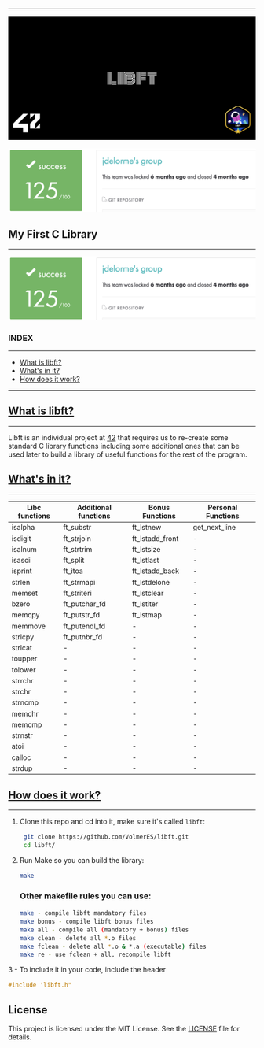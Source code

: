 
---

![cover-libft-bonus.png](Libft%20Images/cover-libft-bonus.png)

![Screen Shot 2024-02-29 at 5.15.53 PM.png](Libft%20Images/Screen_Shot_2024-02-29_at_5.15.53_PM.png)

## My First C Library
---

![Screen Shot 2024-02-29 at 5.15.53 PM.png](Libft%20Images/Screen_Shot_2024-02-29_at_5.15.53_PM.png)

### INDEX

---

- [What is libft?](https://www.notion.so/Libft-Readme-ba2d5401a5014824bed9774600f38a3d?pvs=21)
- [What's in it?](https://www.notion.so/Libft-Readme-ba2d5401a5014824bed9774600f38a3d?pvs=21)
- [How does it work?](https://www.notion.so/Libft-Readme-ba2d5401a5014824bed9774600f38a3d?pvs=21)

---

## [What is libft?](https://www.notion.so/Libft-Readme-ba2d5401a5014824bed9774600f38a3d?pvs=21)

---

Libft is an individual project at [42](https://www.42madrid.com/) that requires us to re-create some standard C library functions including some additional ones that can be used later to build a library of useful functions for the rest of the program.

## [What's in it?](https://www.notion.so/Libft-Readme-ba2d5401a5014824bed9774600f38a3d?pvs=21)

---

| Libc functions | Additional functions | Bonus Functions | Personal Functions |
| --- | --- | --- | --- |
| isalpha | ft_substr | ft_lstnew | get_next_line |
| isdigit | ft_strjoin | ft_lstadd_front | - |
| isalnum | ft_strtrim | ft_lstsize | - |
| isascii | ft_split | ft_lstlast | - |
| isprint | ft_itoa | ft_lstadd_back | - |
| strlen | ft_strmapi | ft_lstdelone | - |
| memset | ft_striteri | ft_lstclear | - |
| bzero | ft_putchar_fd | ft_lstiter | - |
| memcpy | ft_putstr_fd | ft_lstmap | - |
| memmove | ft_putendl_fd | - | - |
| strlcpy | ft_putnbr_fd | - | - |
| strlcat | - | - | - |
| toupper | - | - | - |
| tolower | - | - | - |
| strrchr | - | - | - |
| strchr | - | - | - |
| strncmp | - | - | - |
| memchr | - | - | - |
| memcmp | - | - | - |
| strnstr | - | - | - |
| atoi | - | - | - |
| calloc | - | - | - |
| strdup | - | - | - |

## [How does it work?](https://www.notion.so/Libft-Readme-ba2d5401a5014824bed9774600f38a3d?pvs=21)

---

1. Clone this repo and cd into it, make sure it's called `libft`:
    
    ```bash
     git clone https://github.com/VolmerES/libft.git
     cd libft/
    ```
    
2. Run Make so you can build the library:
    
    ```bash
    make
    ```
    
    ### Other makefile rules you can use:
    
    ```bash
    make - compile libft mandatory files
    make bonus - compile libft bonus files
    make all - compile all (mandatory + bonus) files
    make clean - delete all *.o files
    make fclean - delete all *.o & *.a (executable) files
    make re - use fclean + all, recompile libft
    ```
    

3 - To include it in your code, include the header

```c
#include 'libft.h"
```

## License

This project is licensed under the MIT License. See the [LICENSE](https://opensource.org/license/mit) file for details.